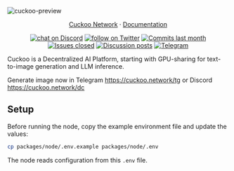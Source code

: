 ![cuckoo-preview](https://github.com/cuckoo-network/cuckoo/assets/165338234/a92a2775-fd38-4690-ae17-65c6301ffc29)

<p align="center">
  <a href="https://cuckoo.network">Cuckoo Network</a> ·
  <a href="https://cuckoo.network/docs/cuckoo-network">Documentation</a>
</p>

<p align="center">
    <a href="https://cuckoo.network/dc" target="_blank">
        <img src="https://img.shields.io/discord/1228809366283616357?logo=discord&labelColor=%20%235461eb&logoColor=%20%23f5f5f5&color=%20%235462eb"
            alt="chat on Discord"></a>
    <a href="https://twitter.com/intent/follow?screen_name=CuckooNetworkHQ" target="_blank">
        <img src="https://img.shields.io/twitter/follow/CuckooNetworkHQ?logo=X&color=%20%23f5f5f5"
            alt="follow on Twitter"></a>
    <a href="https://github.com/cuckoo-network/cuckoo/graphs/commit-activity" target="_blank">
        <img alt="Commits last month" src="https://img.shields.io/github/commit-activity/m/cuckoo-network/cuckoo?labelColor=%20%2332b583&color=%20%2312b76a"></a>
    <a href="https://github.com/cuckoo-network/cuckoo/" target="_blank">
        <img alt="Issues closed" src="https://img.shields.io/github/issues-search?query=repo%3Acuckoo-network%2Fcuckoo%20is%3Aclosed&label=issues%20closed&labelColor=%20%237d89b0&color=%20%235d6b98"></a>
    <a href="https://github.com/cuckoo-network/cuckoo/discussions/" target="_blank">
        <img alt="Discussion posts" src="https://img.shields.io/github/discussions/cuckoo-network/cuckoo?labelColor=%20%239b8afb&color=%20%237a5af8"></a>
    <a href="https://cuckoo.network/tg" target="_blank">
        <img alt="Telegram" src="https://img.shields.io/badge/Telegram-%40CuckooNetworkOfficial-%2326A5E4?logo=telegram&style=flat"></a>
</p>

Cuckoo is a Decentralized AI Platform, starting with GPU-sharing for text-to-image generation and LLM inference.

Generate image now in Telegram https://cuckoo.network/tg or Discord https://cuckoo.network/dc

## Setup

Before running the node, copy the example environment file and update the values:

```sh
cp packages/node/.env.example packages/node/.env
```

The node reads configuration from this `.env` file.
